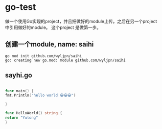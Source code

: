 # go-test
做一个使用Go实现的project，并且把做好的module上传。之后在另一个project中引用做好的module。
这个project
是做第一步。

## 创建一个module,  name: saihi
```shell
go mod init github.com/wyljpn/saihi
go: creating new go.mod: module github.com/wyljpn/saihi
```

## sayhi.go
```go

func main() {
fmt.Println("hello world 😀😀😀")

}

func HelloWorld() string {
return "Yulong"
}

```



